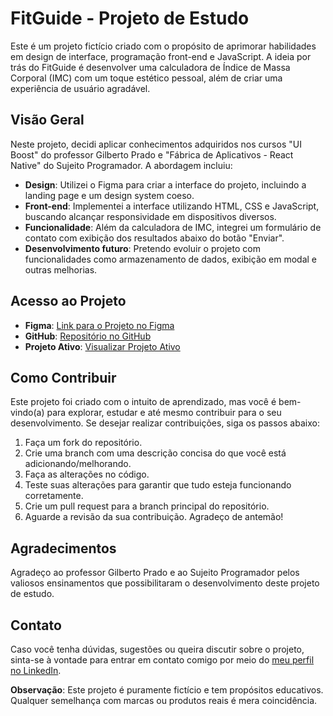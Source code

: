 # FitGuide - Projeto de Estudo

Este é um projeto fictício criado com o propósito de aprimorar habilidades em design de interface, programação front-end e JavaScript. A ideia por trás do FitGuide é desenvolver uma calculadora de Índice de Massa Corporal (IMC) com um toque estético pessoal, além de criar uma experiência de usuário agradável.

## Visão Geral

Neste projeto, decidi aplicar conhecimentos adquiridos nos cursos "UI Boost" do professor Gilberto Prado e "Fábrica de Aplicativos - React Native" do Sujeito Programador. A abordagem incluiu:

- **Design**: Utilizei o Figma para criar a interface do projeto, incluindo a landing page e um design system coeso.
- **Front-end**: Implementei a interface utilizando HTML, CSS e JavaScript, buscando alcançar responsividade em dispositivos diversos.
- **Funcionalidade**: Além da calculadora de IMC, integrei um formulário de contato com exibição dos resultados abaixo do botão "Enviar".
- **Desenvolvimento futuro**: Pretendo evoluir o projeto com funcionalidades como armazenamento de dados, exibição em modal e outras melhorias.

## Acesso ao Projeto

- **Figma**: [Link para o Projeto no Figma](https://www.figma.com/file/LLgp4V78IMiy7GX7JyIh8P/FitGuide?type=design&node-id=3%3A781&mode=design&t=SUPVWeNiKi04R1YS-1)
- **GitHub**: [Repositório no GitHub](https://github.com/juliusmatheusdesign/FitGuide)
- **Projeto Ativo**: [Visualizar Projeto Ativo](https://juliusmatheusdesign.github.io/FitGuide/)

## Como Contribuir

Este projeto foi criado com o intuito de aprendizado, mas você é bem-vindo(a) para explorar, estudar e até mesmo contribuir para o seu desenvolvimento. Se desejar realizar contribuições, siga os passos abaixo:

1. Faça um fork do repositório.
2. Crie uma branch com uma descrição concisa do que você está adicionando/melhorando.
3. Faça as alterações no código.
4. Teste suas alterações para garantir que tudo esteja funcionando corretamente.
5. Crie um pull request para a branch principal do repositório.
6. Aguarde a revisão da sua contribuição. Agradeço de antemão!

## Agradecimentos

Agradeço ao professor Gilberto Prado e ao Sujeito Programador pelos valiosos ensinamentos que possibilitaram o desenvolvimento deste projeto de estudo.

## Contato

Caso você tenha dúvidas, sugestões ou queira discutir sobre o projeto, sinta-se à vontade para entrar em contato comigo por meio do [meu perfil no LinkedIn](https://www.linkedin.com/in/julius-matheus/).

**Observação**: Este projeto é puramente fictício e tem propósitos educativos. Qualquer semelhança com marcas ou produtos reais é mera coincidência.
